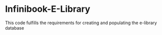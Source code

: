 # Infinibook-E-Library
This code fulfills the requirements for creating and populating the e-library database
